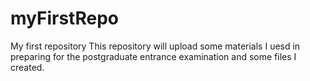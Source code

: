 # myFirstRepo
My first repository
This repository will upload some materials I uesd in preparing for the postgraduate entrance examination and some files I created.
